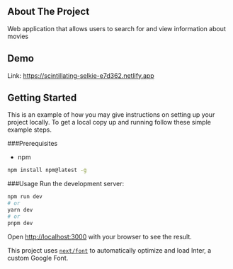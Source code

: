 ## About The Project
Web application that allows users to search for and view information about movies

## Demo
Link: https://scintillating-selkie-e7d362.netlify.app

## Getting Started
This is an example of how you may give instructions on setting up your project locally. To get a local copy up and running follow these simple example steps.

###Prerequisites
- npm
```bash
npm install npm@latest -g
```

###Usage
Run the development server:

```bash
npm run dev
# or
yarn dev
# or
pnpm dev
```

Open [http://localhost:3000](http://localhost:3000) with your browser to see the result.

This project uses [`next/font`](https://nextjs.org/docs/basic-features/font-optimization) to automatically optimize and load Inter, a custom Google Font.

